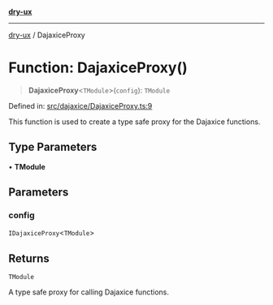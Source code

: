 [**dry-ux**](../README.md)

***

[dry-ux](../globals.md) / DajaxiceProxy

# Function: DajaxiceProxy()

> **DajaxiceProxy**\<`TModule`\>(`config`): `TModule`

Defined in: [src/dajaxice/DajaxiceProxy.ts:9](https://github.com/navedr/dry-ux/blob/b8fe047776f9e9943b5ac8e30a3dd152faaba227/src/dajaxice/DajaxiceProxy.ts#L9)

This function is used to create a type safe proxy for the Dajaxice functions.

## Type Parameters

• **TModule**

## Parameters

### config

`IDajaxiceProxy`\<`TModule`\>

## Returns

`TModule`

A type safe proxy for calling Dajaxice functions.
